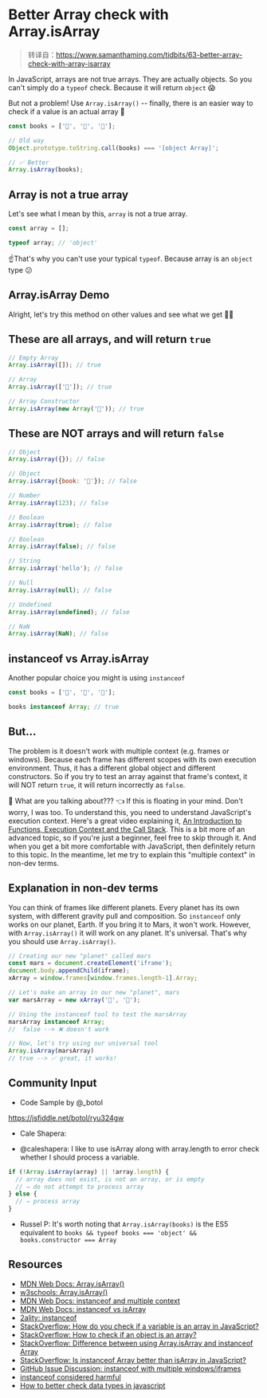 # Better Array check with Array.isArray

> 转译自：https://www.samanthaming.com/tidbits/63-better-array-check-with-array-isarray

In JavaScript, arrays are not true arrays. They are actually objects. So you can't simply do a `typeof` check. Because it will return `object` 😱

But not a problem! Use `Array.isArray()` -- finally, there is an easier way to check if a value is an actual array 🎉

```js
const books = ['📕', '📙', '📗'];

// Old way
Object.prototype.toString.call(books) === '[object Array]';

// ✅ Better
Array.isArray(books);
```

## Array is not a true array

Let's see what I mean by this, `array` is not a true array.

```js
const array = [];

typeof array; // 'object'
```

☝️That's why you can't use your typical `typeof`. Because array is an `object` type 😕

## Array.isArray Demo

Alright, let's try this method on other values and see what we get 👩‍🔬

## These are all arrays, and will return `true`

```js
// Empty Array
Array.isArray([]); // true

// Array
Array.isArray(['📓']); // true

// Array Constructor
Array.isArray(new Array('📓')); // true
```

## These are NOT arrays and will return `false`

```js
// Object
Array.isArray({}); // false

// Object
Array.isArray({book: '📓'}); // false

// Number
Array.isArray(123); // false

// Boolean
Array.isArray(true); // false

// Boolean
Array.isArray(false); // false

// String
Array.isArray('hello'); // false

// Null
Array.isArray(null); // false

// Undefined
Array.isArray(undefined); // false

// NaN
Array.isArray(NaN); // false
```

## instanceof vs Array.isArray

Another popular choice you might is using `instanceof`

```js
const books = ['📕', '📙', '📗'];

books instanceof Array; // true
```

## But...

The problem is it doesn't work with multiple context (e.g. frames or windows). Because each frame has different scopes with its own execution environment. Thus, it has a different global object and different constructors. So if you try to test an array against that frame's context, it will NOT return `true`, it will return incorrectly as `false`.

🤯 What are you talking about??? 👈 If this is floating in your mind. Don't worry, I was too. To understand this, you need to understand JavaScript's execution context. Here's a great video explaining it, [An Introduction to Functions, Execution Context and the Call Stack](https://youtu.be/exrc_rLj5iw). This is a bit more of an advanced topic, so if you're just a beginner, feel free to skip through it. And when you get a bit more comfortable with JavaScript, then definitely return to this topic. In the meantime, let me try to explain this "multiple context" in non-dev terms.

## Explanation in **non-dev** terms

You can think of frames like different planets. Every planet has its own system, with different gravity pull and composition. So `instanceof` only works on our planet, Earth. If you bring it to Mars, it won't work. However, with `Array.isArray()` it will work on any planet. It's universal. That's why you should use `Array.isArray()`.

```js
// Creating our new "planet" called mars
const mars = document.createElement('iframe');
document.body.appendChild(iframe);
xArray = window.frames[window.frames.length-1].Array;

// Let's make an array in our new "planet", mars
var marsArray = new xArray('👩', '👨');

// Using the instanceof tool to test the marsArray
marsArray instanceof Array;
//  false --> ❌ doesn't work

// Now, let's try using our universal tool
Array.isArray(marsArray)
// true --> ✅ great, it works!
```

## Community Input

- Code Sample by @_botol

https://jsfiddle.net/botol/ryu324gw

- Cale Shapera:

- @caleshapera: I like to use isArray along with array.length to error check whether I should process a variable.

```js
if (!Array.isArray(array) || !array.length) {
  // array does not exist, is not an array, or is empty
  // ⇒ do not attempt to process array
} else {
  // ⇒ process array
}
```

- Russel P: It's worth noting that `Array.isArray(books)` is the ES5 equivalent to `books && typeof books === 'object' && books.constructor === Array`

## Resources

- [MDN Web Docs: Array.isArray()](https://developer.mozilla.org/en-US/docs/Web/JavaScript/Reference/Global_Objects/Array/isArray)
- [w3schools: Array.isArray()](https://www.w3schools.com/jsref/jsref_isarray.asp)
- [MDN Web Docs: instanceof and multiple context](https://developer.mozilla.org/en-US/docs/Web/JavaScript/Reference/Operators/instanceof#instanceof_and_multiple_context_(e.g._frames_or_windows))
- [MDN Web Docs: instanceof vs isArray](https://developer.mozilla.org/en-US/docs/Web/JavaScript/Reference/Global_Objects/Array/isArray#instanceof_vs_isArray)
- [2ality: instanceof](http://2ality.com/2013/01/categorizing-values.html)
- [StackOverflow: How do you check if a variable is an array in JavaScript?](https://stackoverflow.com/questions/767486/how-do-you-check-if-a-variable-is-an-array-in-javascript)
- [StackOverflow: How to check if an object is an array?](https://stackoverflow.com/questions/4775722/how-to-check-if-an-object-is-an-array)
- [StackOverflow: Difference between using Array.isArray and instanceof Array](https://stackoverflow.com/questions/22289727/difference-between-using-array-isarray-and-instanceof-array)
- [StackOverflow: Is instanceof Array better than isArray in JavaScript?](https://stackoverflow.com/questions/28779255/is-instanceof-array-better-than-isarray-in-javascript)
- [GitHub Issue Discussion: instanceof with multiple windows/iframes](https://github.com/mrdoob/three.js/issues/5886)
- [instanceof considered harmful](http://perfectionkills.com/instanceof-considered-harmful-or-how-to-write-a-robust-isarray/)
- [How to better check data types in javascript](https://webbjocke.com/javascript-check-data-types/)

